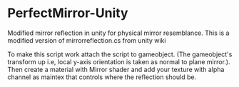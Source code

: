 # PerfectMirror-Unity
Modified mirror reflection in unity for physical mirror resemblance. This is a modified version of mirrorreflection.cs from unity wiki

To make this script work attach the script to gameobject. (The gameobject's transform up i.e, local y-axis orientation is taken as normal to plane mirror.). Then create a material with Mirror shader and add your texture with alpha channel as maintex that controls where the reflection should be.
